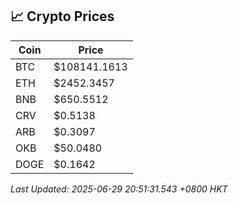 ## 📈 Crypto Prices

| Coin | Price |
| ---- | ----- |
| BTC | $108141.1613 |
| ETH | $2452.3457 |
| BNB | $650.5512 |
| CRV | $0.5138 |
| ARB | $0.3097 |
| OKB | $50.0480 |
| DOGE | $0.1642 |

_Last Updated: 2025-06-29 20:51:31.543 +0800 HKT_